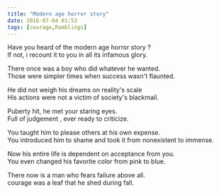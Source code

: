```yaml
---
title: "Modern age horror story"
date: 2016-07-04 01:53
tags: [courage,Ramblings]
---
```


Have you heard of the modern age horror story ?  
If not, i recount it to you in all its infamous glory.

There once was a boy who did whatever he wanted.  
Those were simpler times when success wasn't flaunted.

He did not weigh his dreams on reality's scale  
His actions were not a victim of society's blackmail.

Puberty hit, he met your staring eyes.  
Full of judgement , ever ready to criticize.

You taught him to please others at his own expense.  
You introduced him to shame and took it from nonexistent to immense.

Now his entire life is dependent on acceptance from you.  
You even changed his favorite color from pink to blue.

There now is a man who fears failure above all.  
courage was a leaf that he shed during fall.
